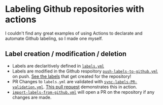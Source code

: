 # Labeling Github repositories with actions
I couldn't find any great examples of using Actions to declarate and automate Github labeling, so I made one myself.

## Label creation / modification / deletion
- Labels are declaritively defined in [`labels.yml`](./.github/labels.yml)
- Labels are modified in the Github respoitory [`push-labels-to-github.yml`](.github/workflows/push-labels-to-github.yml) on push. [See the labels](https://github.com/scowalt/actions-labeler-example/labels) that get created for the repository!
- PR Changes to `labels.yml` are validated with [`sync-labels-PR-validation.yml`](.github/workflows/sync-labels-PR-validation.yml). [This pull request](https://github.com/scowalt/actions-labeler-example/pull/1) demonstrates this in action.
- [`import-labels-from-github.yml`](.github/workflows/import-labels-from-github.yml) will open a PR on the repository if any changes are made.
